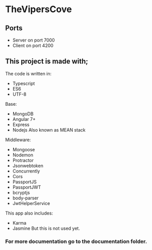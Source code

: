 # TheVipersCove

## Ports
- Server on port 7000
- Client on port 4200

## This project is made with;

The code is written in:
- Typescript
- ES6
- UTF-8

Base:
- MongoDB
- Angular 7+
- Express
- Nodejs
Also known as MEAN stack

Middleware:
- Mongoose
- Nodemon
- Protractor
- Jsonwebtoken
- Concurrently
- Cors
- PassportJS
- PassportJWT
- bcryptjs
- body-parser
- JwtHelperService

This app also includes:
- Karma
- Jasmine
But this is not used yet.

### For more documentation go to the documentation folder.
